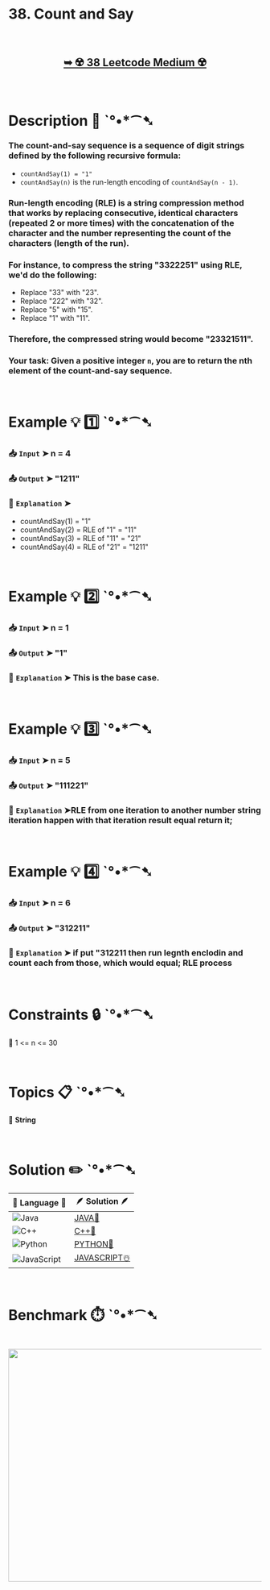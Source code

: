 # 38. Count and Say

</br>

<h2 align="center"> 

<a href="https://leetcode.com/problems/count-and-say/description/?envType=daily-question&envId=2025-04-18"><strong>➥ ☢️ 38 Leetcode Medium ☢️ </strong></a>
</h2>

</br>

# Description 📜 ˋ°•*⁀➷

### The count-and-say sequence is a sequence of digit strings defined by the following recursive formula:

- `countAndSay(1) = "1"`
- `countAndSay(n)` is the run-length encoding of `countAndSay(n - 1)`.

### Run-length encoding (RLE) is a string compression method that works by replacing consecutive, identical characters (repeated 2 or more times) with the concatenation of the character and the number representing the count of the characters (length of the run).

### For instance, to compress the string "3322251" using RLE, we'd do the following:

- Replace "33" with "23".
- Replace "222" with "32".
- Replace "5" with "15".
- Replace "1" with "11".

### Therefore, the compressed string would become "23321511".

### Your task: Given a positive integer `n`, you are to return the nth element of the count-and-say sequence.

</br>

# Example 💡 1️⃣ ˋ°•*⁀➷

  ### 📥 `Input`  ➤ n = 4

  ### 📤 `Output`  ➤ "1211"

  ### 🔦 `Explanation`  ➤

- countAndSay(1) = "1"
- countAndSay(2) = RLE of "1" = "11"
- countAndSay(3) = RLE of "11" = "21"
- countAndSay(4) = RLE of "21" = "1211"

</br>

# Example 💡 2️⃣ ˋ°•*⁀➷

  ### 📥 `Input` ➤ n = 1

  ### 📤 `Output`  ➤ "1"

  ### 🔦 `Explanation` ➤ This is the base case.

</br>

# Example 💡 3️⃣ ˋ°•*⁀➷

  ### 📥 `Input` ➤ n = 5

  ### 📤 `Output`  ➤ "111221"

  ### 🔦 `Explanation`  ➤RLE from one iteration to another number string iteration happen with that iteration result equal return it;

</br>

# Example 💡 4️⃣ ˋ°•*⁀➷

  ### 📥 `Input`  ➤ n = 6

  ### 📤 `Output`  ➤ "312211"

  ### 🔦 `Explanation`  ➤ if put "312211 then run legnth enclodin and count each from those, which would equal; RLE process

</br>

# Constraints 🔒 ˋ°•*⁀➷

🔹 1 <= n <= 30 </br>

</br>

# Topics 📋 ˋ°•*⁀➷

🔸 **String**  </br>

</br>

# Solution ✏️ ˋ°•*⁀➷

| 📒 Language 📒  | 🪶 Solution 🪶 |
| ------------- | ------------- |
|  ![Java](https://img.shields.io/badge/java-%23ED8B00.svg?style=for-the-badge&logo=openjdk&logoColor=white)  | [JAVA🍁](https://github.com/Prakhar-002/LEETCODE/blob/main/%F0%9F%8D%84%20Daily%20Challenge%202025%20%F0%9F%8D%B3/%F0%9F%94%AC%20Examine%20Thoroughly%20%F0%9F%A7%AC/04%20Apr%20%E2%98%94/18%20-%2004%20-%202025%20---%2038.%20Count%20and%20Say%20%E2%98%83%EF%B8%8F%20%F0%9F%8D%81%20%F0%9F%8D%B0%20%F0%9F%8E%B2/%F0%9F%8D%81JAVA%20-%2038.%20Count%20and%20Say.java) |
|  ![C++](https://img.shields.io/badge/c++-%2300599C.svg?style=for-the-badge&logo=c%2B%2B&logoColor=white)  | [C++🎲](https://github.com/Prakhar-002/LEETCODE/blob/main/%F0%9F%8D%84%20Daily%20Challenge%202025%20%F0%9F%8D%B3/%F0%9F%94%AC%20Examine%20Thoroughly%20%F0%9F%A7%AC/04%20Apr%20%E2%98%94/18%20-%2004%20-%202025%20---%2038.%20Count%20and%20Say%20%E2%98%83%EF%B8%8F%20%F0%9F%8D%81%20%F0%9F%8D%B0%20%F0%9F%8E%B2/%F0%9F%8E%B2CPP%20-%2038.%20Count%20and%20Say.cpp)  |
|  ![Python](https://img.shields.io/badge/python-3670A0?style=for-the-badge&logo=python&logoColor=ffdd54)    | [PYTHON🍰](https://github.com/Prakhar-002/LEETCODE/blob/main/%F0%9F%8D%84%20Daily%20Challenge%202025%20%F0%9F%8D%B3/%F0%9F%94%AC%20Examine%20Thoroughly%20%F0%9F%A7%AC/04%20Apr%20%E2%98%94/18%20-%2004%20-%202025%20---%2038.%20Count%20and%20Say%20%E2%98%83%EF%B8%8F%20%F0%9F%8D%81%20%F0%9F%8D%B0%20%F0%9F%8E%B2/%F0%9F%8D%B0PYTHON%20-%2038.%20Count%20and%20Say.py) |
| ![JavaScript](https://img.shields.io/badge/javascript-%23323330.svg?style=for-the-badge&logo=javascript&logoColor=%23F7DF1E)   | [JAVASCRIPT☃️](https://github.com/Prakhar-002/LEETCODE/blob/main/%F0%9F%8D%84%20Daily%20Challenge%202025%20%F0%9F%8D%B3/%F0%9F%94%AC%20Examine%20Thoroughly%20%F0%9F%A7%AC/04%20Apr%20%E2%98%94/18%20-%2004%20-%202025%20---%2038.%20Count%20and%20Say%20%E2%98%83%EF%B8%8F%20%F0%9F%8D%81%20%F0%9F%8D%B0%20%F0%9F%8E%B2/%E2%98%83%EF%B8%8FJAVASCRIPT%20-%2038.%20Count%20and%20Say.js) |

</br>

# Benchmark ⏱️ ˋ°•*⁀➷

<h1  align="center" >

<img src ="https://github.com/user-attachments/assets/c584e33f-a695-4cee-bcc4-b1c35bca9833" width = "700px" height="462px" />

</h1>
